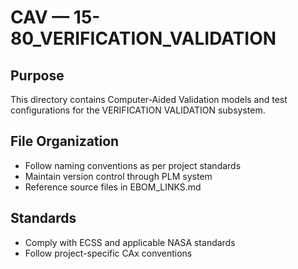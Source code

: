 # CAV — 15-80_VERIFICATION_VALIDATION

## Purpose

This directory contains Computer-Aided Validation models and test configurations for the VERIFICATION VALIDATION subsystem.

## File Organization

- Follow naming conventions as per project standards
- Maintain version control through PLM system
- Reference source files in EBOM_LINKS.md

## Standards

- Comply with ECSS and applicable NASA standards
- Follow project-specific CAx conventions
